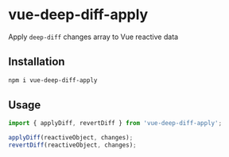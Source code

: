 # vue-deep-diff-apply
Apply `deep-diff` changes array to Vue reactive data

## Installation

```bash
npm i vue-deep-diff-apply
```

## Usage

```javascript
import { applyDiff, revertDiff } from 'vue-deep-diff-apply';

applyDiff(reactiveObject, changes);
revertDiff(reactiveObject, changes);
```